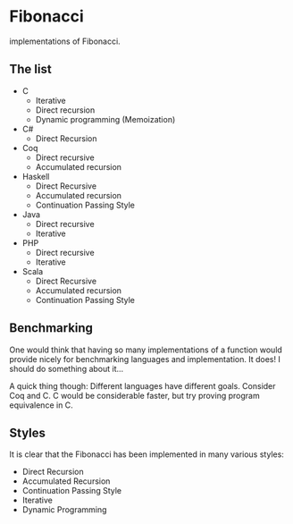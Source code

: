 # Fibonacci
implementations of Fibonacci.

## The list
* C
    - Iterative
    - Direct recursion
    - Dynamic programming (Memoization)
* C#
    - Direct Recursion
* Coq
    - Direct recursive
    - Accumulated recursion
* Haskell
    - Direct Recursive
    - Accumulated recursion
    - Continuation Passing Style
* Java
    - Direct recursive
    - Iterative
* PHP
    - Direct recursive
    - Iterative
* Scala
    - Direct Recursive
    - Accumulated recursion
    - Continuation Passing Style

## Benchmarking
One would think that having so many implementations of a function would provide
nicely for benchmarking languages and implementation. It does! I should do
something about it...

A quick thing though: Different languages have different goals. Consider
Coq and C. C would be considerable faster, but try proving program equivalence
in C.

## Styles
It is clear that the Fibonacci has been implemented in many various styles:

* Direct Recursion
* Accumulated Recursion
* Continuation Passing Style
* Iterative
* Dynamic Programming